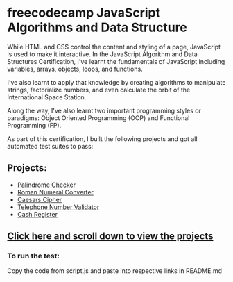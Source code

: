 # freecodecamp JavaScript Algorithms and Data Structure

While HTML and CSS control the content and styling of a page, JavaScript is used to make it interactive. In the JavaScript Algorithm and Data Structures Certification, I've learnt the fundamentals of JavaScript including variables, arrays, objects, loops, and functions.

I've also learnt to apply that knowledge by creating algorithms to manipulate strings, factorialize numbers, and even calculate the orbit of the International Space Station.

Along the way, I've also learnt two important programming styles or paradigms: Object Oriented Programming (OOP) and Functional Programming (FP).

As part of this certification, I built the following projects and got all automated test suites to pass:

## Projects:
* [Palindrome Checker](palindrome_checker/)
* [Roman Numeral Converter](roman_numeral_converter/)
* [Caesars Cipher](caesars_cipher/)
* [Telephone Number Validator](telephone_number_validator/)
* [Cash Register](cash_register/)

## [Click here and scroll down to view the projects](https://www.freecodecamp.org/certification/haoningng/javascript-algorithms-and-data-structures)

### To run the test:
Copy the code from script.js and paste into respective links in README.md
